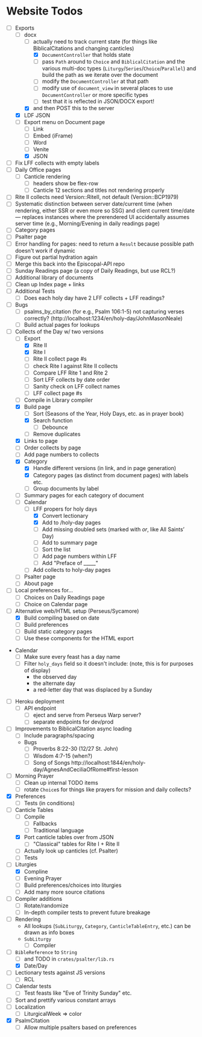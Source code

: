 Website Todos
=============

- [ ] Exports
  - [ ] docx
    - [ ] actually need to track current state (for things like BiblicalCitations and changing canticles)
      - [x] `DocumentController` that holds state
      - [ ] pass `Path` around to `Choice` and `BiblicalCitation` and the various multi-doc types (`Liturgy`/`Series`/`Choice`/`Parallel`) and build the path as we iterate over the document
      - [ ] modify the `DocumentController` at that path
      - [ ] modify use of `document_view` in several places to use `DocumentController` or more specific types
      - [ ] test that it is reflected in JSON/DOCX export!
    - [x] and then POST this to the server
  - [x] LDF JSON
  - [ ] Export menu on Document page
    - [ ] Link
    - [ ] Embed (iFrame)
    - [ ] Word
    - [ ] Venite
    - [x] JSON
- [ ] Fix LFF collects with empty labels
- [ ] Daily Office pages
	- [ ] Canticle rendering
		- [ ] headers show be flex-row
		- [ ] Canticle 12 sections and titles not rendering properly
- [ ] Rite II collects need Version::RiteII, not default (Version::BCP1979)
- [ ] Systematic distinction between server date/current time (when rendering, either SSR or even more so SSG) and client current time/date — replaces instances where the prerendered UI accidentally assumes server time (e.g., Morning/Evening in daily readings page)
- [ ] Category pages
- [ ] Psalter page
- [ ] Error handling for pages: need to return a `Result` because possible path doesn't work if dynamic
- [ ] Figure out partial hydration again
- [ ] Merge this back into the Episcopal-API repo
- [ ] Sunday Readings page (a copy of Daily Readings, but use RCL?)
- [ ] Additional library of documents
- [ ] Clean up Index page + links
- [ ] Additional Tests
	- [ ] Does each holy day have 2 LFF collects + LFF readings?
- [ ] Bugs
	- [ ] psalms_by_citation (for e.g., Psalm 106:1-5) not capturing verses correctly? (http://localhost:1234/en/holy-day/JohnMasonNeale)
	- [ ] Build actual pages for lookups
- [ ] Collects of the Day w/ two versions
    - [ ] Export
      - [x] Rite II
      - [x] Rite I
      - [ ] Rite II collect page #s
      - [ ] check Rite I against Rite II collects
      - [ ] Compare LFF Rite 1 and Rite 2
      - [ ] Sort LFF collects by date order
      - [ ] Sanity check on LFF collect names
      - [ ] LFF collect page #s
    - [ ] Compile in Library compiler
    - [x] Build page
      - [ ] Sort (Seasons of the Year, Holy Days, etc. as in prayer book)
      - [x] Search function
        - [ ] Debounce
      - [ ] Remove duplicates
    - [x] Links to page
    - [ ] Order collects by page
    - [ ] Add page numbers to collects
  - [x] Category
    - [x] Handle different versions (in link, and in page generation)
    - [x] Category pages (as distinct from document pages) with labels etc.
    - [ ] Group documents by label
  - [ ] Summary pages for each category of document
  - [ ] Calendar
    - [ ] LFF propers for holy days
      - [x] Convert lectionary
      - [x] Add to /holy-day pages
      - [ ] Add missing doubled sets (marked with *or*, like All Saints’ Day)
      - [ ] Add to summary page
      - [ ] Sort the list
      - [ ] Add page numbers within LFF
      - [ ] Add "Preface of _____"
    - [ ] Add collects to holy-day pages
  - [ ] Psalter page
  - [ ] About page
- [ ] Local preferences for...
  - [ ] Choices on Daily Readings page
  - [ ] Choice on Calendar page
- [ ] Alternative web/HTML setup (Perseus/Sycamore)
  - [x] Build compiling based on date
  - [ ] Build preferences
  - [ ] Build static category pages
  - [ ] Use these components for the HTML export
- Calendar 
  - [ ] Make sure every feast has a day name
  - [ ] Filter `holy_days` field so it doesn't include: (note, this is for purposes of display)
    - the observed day
    - the alternate day
    - a red-letter day that was displaced by a Sunday
- [ ] Heroku deployment
  - [ ] API endpoint
    - [ ] eject and serve from Perseus Warp server?
    - [ ] separate endpoints for dev/prod 
- [ ] Improvements to BiblicalCitation async loading
  - [ ] Include paragraphs/spacing
  - Bugs
    - [ ] Proverbs 8:22-30 (12/27 St. John)
    - [ ] Wisdom 4:7-15 (when?)
    - [ ] Song of Songs http://localhost:1844/en/holy-day/AgnesAndCeciliaOfRome#first-lesson
- [ ] Morning Prayer
  - [ ] Clean up internal TODO items
  - [ ] rotate `Choice`s for things like prayers for mission and daily collects?
- [x] Preferences
  - [ ] Tests (in conditions)
- [ ] Canticle Tables
  - [ ] Compile
    - [ ] Fallbacks
    - [ ] Traditional language
  - [x] Port canticle tables over from JSON
    - [ ] "Classical" tables for Rite I + Rite II
  - [ ] Actually look up canticles (cf. Psalter)
  - [ ] Tests
- [ ] Liturgies
  - [x] Compline
  - [ ] Evening Prayer
  - [ ] Build preferences/choices into liturgies
  - [ ] Add many more source citations
- [ ] Compiler additions
  - [ ] Rotate/randomize
  - [ ] In-depth compiler tests to prevent future breakage
- [ ] Rendering
  - All lookups (`SubLiturgy`, `Category`, `CanticleTableEntry`, etc.) can be drawn as info boxes
  - `SubLiturgy`
    - [ ] Compiler
- [ ] `BibleReference` to `String`
  - [ ] and TODO in `crates/psalter/lib.rs`
  - [x] Date/Day
- [ ] Lectionary tests against JS versions
  - [ ] RCL
- [ ] Calendar tests
  - [ ] Test feasts like "Eve of Trinity Sunday" etc.
- [ ] Sort and prettify various constant arrays
- [ ] Localization
  - [ ] LiturgicalWeek => color
- [x] PsalmCitation
  - [ ] Allow multiple psalters based on preferences